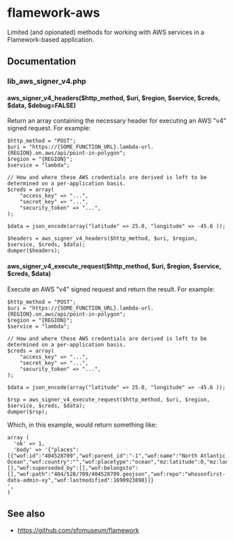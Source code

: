 # flamework-aws

Limited (and opionated) methods for working with AWS services in a Flamework-based application.

## Documentation

### lib_aws_signer_v4.php

#### aws_signer_v4_headers($http_method, $uri, $region, $service, $creds, $data, $debug=FALSE)

Return an array containing the necessary header for executing an AWS "v4" signed request. For example:

```
$http_method = "POST";
$uri = "https://{SOME_FUNCTION_URL}.lambda-url.{REGION}.on.aws/api/point-in-polygon";
$region = "{REGION}";
$service = "lambda";

// How and where these AWS credentials are derived is left to be determined on a per-application basis.
$creds = array(
	"access_key" => "...",
	"secret_key" => "...",
	"security_token" => "...",
);

$data = json_encode(array("latitude" => 25.0, "longitude" => -45.6 ));

$headers = aws_signer_v4_headers($http_method, $uri, $region, $service, $creds, $data);
dumper($headers);
```

#### aws_signer_v4_execute_request($http_method, $uri, $region, $service, $creds, $data)

Execute an AWS "v4" signed request and return the result. For example:

```
$http_method = "POST";
$uri = "https://{SOME_FUNCTION_URL}.lambda-url.{REGION}.on.aws/api/point-in-polygon";
$region = "{REGION}";
$service = "lambda";

// How and where these AWS credentials are derived is left to be determined on a per-application basis.
$creds = array(
	"access_key" => "...",
	"secret_key" => "...",
	"security_token" => "...",
);

$data = json_encode(array("latitude" => 25.0, "longitude" => -45.6 ));

$rsp = aws_signer_v4_execute_request($http_method, $uri, $region, $service, $creds, $data);
dumper($rsp);
```

Which, in this example, would return something like:

```
array (
  'ok' => 1,
  'body' => '{"places":[{"wof:id":"404528709","wof:parent_id":"-1","wof:name":"North Atlantic Ocean","wof:country":"","wof:placetype":"ocean","mz:latitude":0,"mz:longitude":0,"mz:min_latitude":24.965357,"mz:min_longitude":0,"mz:max_latitude":-45.616087,"mz:max_longitude":-45.570425,"mz:is_current":1,"mz:is_deprecated":-1,"mz:is_ceased":-1,"mz:is_superseded":0,"mz:is_superseding":0,"edtf:inception":"","edtf:cessation":"","wof:supersedes":[],"wof:superseded_by":[],"wof:belongsto":[],"wof:path":"404/528/709/404528709.geojson","wof:repo":"whosonfirst-data-admin-xy","wof:lastmodified":1690923898}]}
',
)
```

## See also

* https://github.com/sfomuseum/flamework